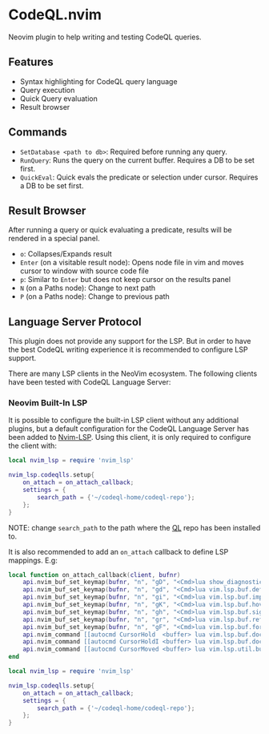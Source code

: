 # CodeQL.nvim

Neovim plugin to help writing and testing CodeQL queries.

## Features 

- Syntax highlighting for CodeQL query language
- Query execution
- Quick Query evaluation
- Result browser

## Commands
- `SetDatabase <path to db>`: Required before running any query.
- `RunQuery`: Runs the query on the current buffer. Requires a DB to be set first.
- `QuickEval`: Quick evals the predicate or selection under cursor. Requires a DB to be set first.

## Result Browser
After running a query or quick evaluating a predicate, results will be rendered in a special panel.

- `o`: Collapses/Expands result
- `Enter` (on a visitable result node): Opens node file in vim and moves cursor to window with source code file 
- `p`: Similar to `Enter` but does not keep cursor on the results panel
- `N` (on a Paths node): Change to next path
- `P` (on a Paths node): Change to previous path
 
## Language Server Protocol
This plugin does not provide any support for the LSP. But in order to have the best CodeQL writing experience it is recommended to configure LSP support.

There are many LSP clients in the NeoVim ecosystem. The following clients have been tested with CodeQL Language Server:

### Neovim Built-In LSP

It is possible to configure the built-in LSP client without any additional plugins, but a default configuration for the CodeQL Language Server has been added to [Nvim-LSP](https://github.com/neovim/nvim-lsp). Using this client, it is only required to configure the client with:

``` lua
local nvim_lsp = require 'nvim_lsp'

nvim_lsp.codeqlls.setup{
    on_attach = on_attach_callback;
    settings = {
        search_path = {'~/codeql-home/codeql-repo'};
    };
}
```
NOTE: change `search_path` to the path where the [QL](https://github.com/Semmle/ql) repo has been installed to.

It is also recommended to add an `on_attach` callback to define LSP mappings. E.g:

``` lua
local function on_attach_callback(client, bufnr)
    api.nvim_buf_set_keymap(bufnr, "n", "gD", "<Cmd>lua show_diagnostics_details()<CR>", { silent = true; })
    api.nvim_buf_set_keymap(bufnr, "n", "gd", "<Cmd>lua vim.lsp.buf.definition()<CR>", { silent = true; })
    api.nvim_buf_set_keymap(bufnr, "n", "gi", "<Cmd>lua vim.lsp.buf.implementation()<CR>", { silent = true; })
    api.nvim_buf_set_keymap(bufnr, "n", "gK", "<Cmd>lua vim.lsp.buf.hover()<CR>", { silent = true; })
    api.nvim_buf_set_keymap(bufnr, "n", "gh", "<Cmd>lua vim.lsp.buf.signature_help()<CR>", { silent = true; })
    api.nvim_buf_set_keymap(bufnr, "n", "gr", "<Cmd>lua vim.lsp.buf.references()<CR>", { silent = true; })
    api.nvim_buf_set_keymap(bufnr, "n", "gF", "<Cmd>lua vim.lsp.buf.formatting()<CR>", { silent = true; })
    api.nvim_command [[autocmd CursorHold  <buffer> lua vim.lsp.buf.document_highlight()]]
    api.nvim_command [[autocmd CursorHoldI <buffer> lua vim.lsp.buf.document_highlight()]]
    api.nvim_command [[autocmd CursorMoved <buffer> lua vim.lsp.util.buf_clear_references()]] 
end

local nvim_lsp = require 'nvim_lsp'

nvim_lsp.codeqlls.setup{
    on_attach = on_attach_callback;
    settings = {
        search_path = {'~/codeql-home/codeql-repo'};
    };
}
```

